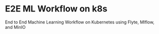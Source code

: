 # E2E ML Workflow on k8s
End to End Machine Learning Workflow on Kubernetes using Flyte, Mlflow, and MinIO
